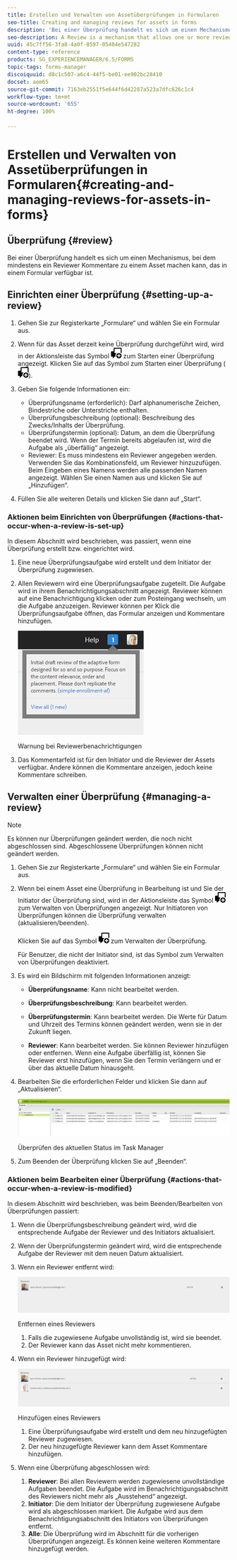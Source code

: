 ```yaml
---
title: Erstellen und Verwalten von Assetüberprüfungen in Formularen
seo-title: Creating and managing reviews for assets in forms
description: 'Bei einer Überprüfung handelt es sich um einen Mechanismus, bei dem mindestens ein Reviewer Kommentare zu einem Asset machen kann, das in einem Formular verfügbar ist. '
seo-description: A Review is a mechanism that allows one or more reviewers to comment on an asset that is available in a form.
uuid: 45c7ff56-3fa8-4a0f-8597-05404e547282
content-type: reference
products: SG_EXPERIENCEMANAGER/6.5/FORMS
topic-tags: forms-manager
discoiquuid: d8c1c507-a6c4-44f5-be01-ee902bc28410
docset: aem65
source-git-commit: 7163eb2551f5e644f6d42287a523a7dfc626c1c4
workflow-type: tm+mt
source-wordcount: '655'
ht-degree: 100%

---
```



# Erstellen und Verwalten von Assetüberprüfungen in Formularen{#creating-and-managing-reviews-for-assets-in-forms}

## Überprüfung {#review}

Bei einer Überprüfung handelt es sich um einen Mechanismus, bei dem mindestens ein Reviewer Kommentare zu einem Asset machen kann, das in einem Formular verfügbar ist.

## Einrichten einer Überprüfung {#setting-up-a-review}

1. Gehen Sie zur Registerkarte „Formulare“ und wählen Sie ein Formular aus.
1. Wenn für das Asset derzeit keine Überprüfung durchgeführt wird, wird in der Aktionsleiste das Symbol ![aem6forms_review_chat_comment](assets/aem6forms_review_chat_comment.png) zum Starten einer Überprüfung angezeigt. Klicken Sie auf das Symbol zum Starten einer Überprüfung (![aem6forms_review_chat_comment](assets/aem6forms_review_chat_comment.png)).
1. Geben Sie folgende Informationen ein:

   * Überprüfungsname (erforderlich): Darf alphanumerische Zeichen, Bindestriche oder Unterstriche enthalten.
   * Überprüfungsbeschreibung (optional): Beschreibung des Zwecks/Inhalts der Überprüfung.
   * Überprüfungstermin (optional): Datum, an dem die Überprüfung beendet wird. Wenn der Termin bereits abgelaufen ist, wird die Aufgabe als „überfällig“ angezeigt.
   * Reviewer: Es muss mindestens ein Reviewer angegeben werden. Verwenden Sie das Kombinationsfeld, um Reviewer hinzuzufügen. Beim Eingeben eines Namens werden alle passenden Namen angezeigt. Wählen Sie einen Namen aus und klicken Sie auf „Hinzufügen“.

1. Füllen Sie alle weiteren Details und klicken Sie dann auf „Start“.

### Aktionen beim Einrichten von Überprüfungen {#actions-that-occur-when-a-review-is-set-up}

In diesem Abschnitt wird beschrieben, was passiert, wenn eine Überprüfung erstellt bzw. eingerichtet wird.

1. Eine neue Überprüfungsaufgabe wird erstellt und dem Initiator der Überprüfung zugewiesen.
1. Allen Reviewern wird eine Überprüfungsaufgabe zugeteilt. Die Aufgabe wird in ihrem Benachrichtigungsabschnitt angezeigt. Reviewer können auf eine Benachrichtigung klicken oder zum Posteingang wechseln, um die Aufgabe anzuzeigen. Reviewer können per Klick die Überprüfungsaufgabe öffnen, das Formular anzeigen und Kommentare hinzufügen.

   ![Warnung bei Reviewerbenachrichtigungen](assets/noti.png)

   Warnung bei Reviewerbenachrichtigungen

1. Das Kommentarfeld ist für den Initiator und die Reviewer der Assets verfügbar. Andere können die Kommentare anzeigen, jedoch keine Kommentare schreiben.

## Verwalten einer Überprüfung {#managing-a-review}

>[!NOTE]
>
>Es können nur Überprüfungen geändert werden, die noch nicht abgeschlossen sind. Abgeschlossene Überprüfungen können nicht geändert werden.

1. Gehen Sie zur Registerkarte „Formulare“ und wählen Sie ein Formular aus.

1. Wenn bei einem Asset eine Überprüfung in Bearbeitung ist und Sie der Initiator der Überprüfung sind, wird in der Aktionsleiste das Symbol ![aem6forms_review_chat_comment](assets/aem6forms_review_chat_comment.png) zum Verwalten von Überprüfungen angezeigt. Nur Initiatoren von Überprüfungen können die Überprüfung verwalten (aktualisieren/beenden).

   Klicken Sie auf das Symbol ![aem6forms_review_chat_comment](assets/aem6forms_review_chat_comment.png) zum Verwalten der Überprüfung.

   Für Benutzer, die nicht der Initiator sind, ist das Symbol zum Verwalten von Überprüfungen deaktiviert.

1. Es wird ein Bildschirm mit folgenden Informationen anzeigt:

   * **Überprüfungsname**: Kann nicht bearbeitet werden.

   * **Überprüfungsbeschreibung**: Kann bearbeitet werden.

   * **Überprüfungstermin**: Kann bearbeitet werden. Die Werte für Datum und Uhrzeit des Termins können geändert werden, wenn sie in der Zukunft liegen.

   * **Reviewer**: Kann bearbeitet werden. Sie können Reviewer hinzufügen oder entfernen. Wenn eine Aufgabe überfällig ist, können Sie Reviewer erst hinzufügen, wenn Sie den Termin verlängern und er über das aktuelle Datum hinausgeht.

1. Bearbeiten Sie die erforderlichen Felder und klicken Sie dann auf „Aktualisieren“.

   ![Überprüfen des aktuellen Status im Task Manager](assets/tskmgr.png)

   Überprüfen des aktuellen Status im Task Manager

1. Zum Beenden der Überprüfung klicken Sie auf „Beenden“.

### Aktionen beim Bearbeiten einer Überprüfung {#actions-that-occur-when-a-review-is-modified}

In diesem Abschnitt wird beschrieben, was beim Beenden/Bearbeiten von Überprüfungen passiert:

1. Wenn die Überprüfungsbeschreibung geändert wird, wird die entsprechende Aufgabe der Reviewer und des Initiators aktualisiert.
1. Wenn der Überprüfungstermin geändert wird, wird die entsprechende Aufgabe der Reviewer mit dem neuen Datum aktualisiert.

1. Wenn ein Reviewer entfernt wird:

   ![Entfernen eines Reviewers](assets/removeduser.png)

   Entfernen eines Reviewers

   1. Falls die zugewiesene Aufgabe unvollständig ist, wird sie beendet.
   1. Der Reviewer kann das Asset nicht mehr kommentieren.

1. Wenn ein Reviewer hinzugefügt wird:

   ![Hinzufügen eines Reviewers](assets/addedreviewer.png)

   Hinzufügen eines Reviewers

   1. Eine Überprüfungsaufgabe wird erstellt und dem neu hinzugefügten Reviewer zugewiesen.
   1. Der neu hinzugefügte Reviewer kann dem Asset Kommentare hinzufügen.

1. Wenn eine Überprüfung abgeschlossen wird:

   1. **Reviewer**: Bei allen Reviewern werden zugewiesene unvollständige Aufgaben beendet. Die Aufgabe wird im Benachrichtigungsabschnitt des Reviewers nicht mehr als „Ausstehend“ angezeigt.
   1. **Initiator**: Die dem Initiator der Überprüfung zugewiesene Aufgabe wird als abgeschlossen markiert. Die Aufgabe wird aus dem Benachrichtigungsabschnitt des Initiators von Überprüfungen entfernt.
   1. **Alle**: Die Überprüfung wird im Abschnitt für die vorherigen Überprüfungen angezeigt. Es können keine weiteren Kommentare hinzugefügt werden.

